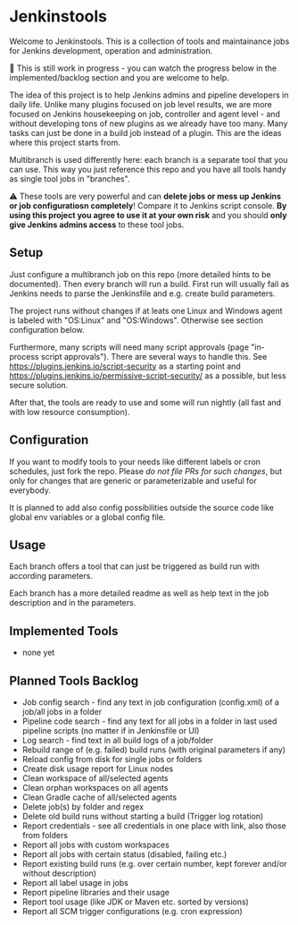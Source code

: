 # Jenkinstools
Welcome to Jenkinstools. This is a collection of tools and maintainance jobs for Jenkins development, operation and administration. 

🚧 This is still work in progress - you can watch the progress below in the implemented/backlog section and you are welcome to help. 

The idea of this project is to help Jenkins admins and pipeline developers in daily life. Unlike many plugins focused on job level results, we are more focused on Jenkins housekeeping on job, controller and agent level - and without developing tons of new plugins as we already have too many. Many tasks can just be done in a build job instead of a plugin. This are the ideas where this project starts from.

Multibranch is used differently here: each branch is a separate tool that you can use. This way you just reference this repo and you have all tools handy as single tool jobs in "branches".

⚠️ These tools are very powerful and can **delete jobs or mess up Jenkins or job configuratiosn completely**! Compare it to Jenkins script console. **By using this project you agree to use it at your own risk** and you should **only give Jenkins admins access** to these tool jobs. 

## Setup
Just configure a multibranch job on this repo (more detailed hints to be documented). Then every branch will run a build. First run will usually fail as Jenkins needs to parse the Jenkinsfile and e.g. create build parameters. 

The project runs without changes if at leats one Linux and Windows agent is labeled with "OS:Linux" and "OS:Windows". Otherwise see section configuration below.

Furthermore, many scripts will need many script approvals (page "in-process script approvals"). There are several ways to handle this. See https://plugins.jenkins.io/script-security as a starting point and https://plugins.jenkins.io/permissive-script-security/ as a possible, but less secure solution.

After that, the tools are ready to use and some will run nightly (all fast and with low resource consumption).

## Configuration
If you want to modify tools to your needs like different labels or cron schedules, just fork the repo. Please _do not file PRs for such changes_, but only for changes that are generic or parameterizable and useful for everybody.

It is planned to add also config possibilities outside the source code like global env variables or a global config file.

## Usage
Each branch offers a tool that can just be triggered as build run with according parameters.

Each branch has a more detailed readme as well as help text in the job description and in the parameters.

## Implemented Tools
* none yet

## Planned Tools Backlog
* Job config search - find any text in job configuration (config.xml) of a job/all jobs in a folder
* Pipeline code search - find any text for all jobs in a folder in last used pipeline scripts (no matter if in Jenkinsfile or UI)
* Log search - find text in all build logs of a job/folder
* Rebuild range of (e.g. failed) build runs (with original parameters if any)
* Reload config from disk for single jobs or folders
* Create disk usage report for Linux nodes
* Clean workspace of all/selected agents
* Clean orphan workspaces on all agents
* Clean Gradle cache of all/selected agents
* Delete job(s) by folder and regex
* Delete old build runs without starting a build (Trigger log rotation)
* Report credentials - see all credentials in one place with link, also those from folders
* Report all jobs with custom workspaces
* Report all jobs with certain status (disabled, failing etc.)
* Report existing build runs (e.g. over certain number, kept forever and/or without description)
* Report all label usage in jobs
* Report pipeline libraries and their usage
* Report tool usage (like JDK or Maven etc. sorted by versions)
* Report all SCM trigger configurations (e.g. cron expression)
